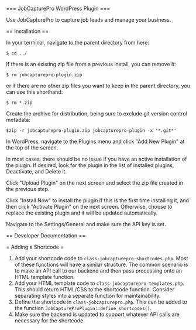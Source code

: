 === JobCapturePro WordPress Plugin ===

Use JobCapturePro to capture job leads and manage your business.

== Installation ==

In your terminal, navigate to the parent directory from here:

`$ cd ../`

If there is an existing zip file from a previous install, you can remove it:

`$ rm jobcapturepro-plugin.zip`

or if there are no other zip files you want to keep in the parent directory, you can use this shorthand:

`$ rm *.zip`

Create the archive for distribution, being sure to exclude git version control metadata:

`$zip -r jobcapturepro-plugin.zip jobcapturepro-plugin -x '*.git*'`

In WordPress, navigate to the Plugins menu and click "Add New Plugin" at the top of the screen.

In most cases, there should be no issue if you have an active installation of the plugin. If desired, look for the plugin in the list of installed plugins, Deactivate, and Delete it.

Click "Upload Plugin" on the next screen and select the zip file created in the previous step.

Click "Install Now" to install the plugin if this is the first time installing it, and then click "Activate Plugin" on the next screen. Otherwise, choose to replace the existing plugin and it will be updated automatically.

Navigate to the Settings/General and make sure the API key is set.

== Developer Documentation ==

= Adding a Shortcode =

1. Add your shortcode code to `class-jobcapturepro-shortcodes.php`. Most of these functions will have a similar structure. The common scenario is to make an API call to our backend and then pass processing onto an HTML template function.
2. Add your HTML template code to `class-jobcapturepro-templates.php`. This should return HTML/CSS to the shortcode function. Consider separating styles into a separate function for maintainability.
3. Define the shortcode in `class-jobcapturepro.php`. This can be added to the function `JobCaptureProPlugin::define_shortcodes()`.
4. Make sure the backend is updated to support whatever API calls are necessary for the shortcode.
